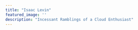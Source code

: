 ```yaml
---
title: "Isaac Levin"
featured_image: ''
description: "Incessant Ramblings of a Cloud Enthusiast"
---
```

